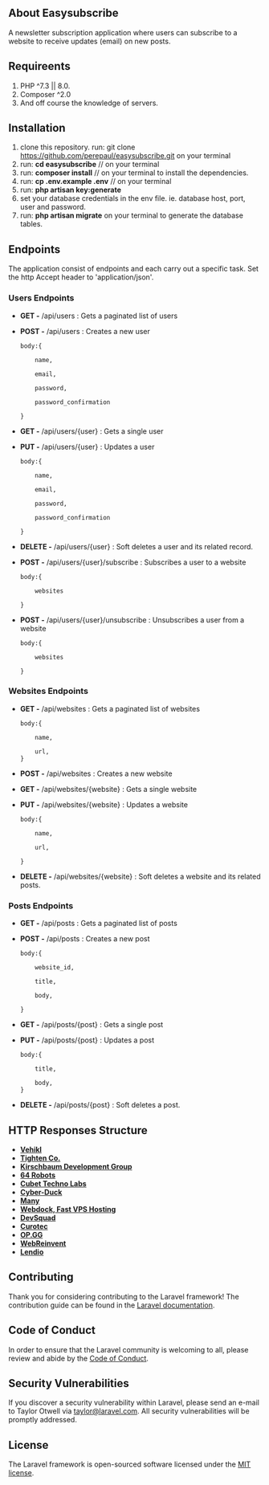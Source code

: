 ## About Easysubscribe

A newsletter subscription application where users can subscribe to a website to receive updates (email) on new posts.


## Requireents

1. PHP ^7.3 || 8.0.
2. Composer ^2.0
3. And off course the knowledge of servers.

## Installation

1. clone this repository. run: git clone https://github.com/perepaul/easysubscribe.git on your terminal
2. run: **cd easysubscribe** // on your terminal
3. run: **composer install** // on your terminal to install the dependencies.
4. run: **cp .env.example .env** // on your terminal
5. run: **php artisan key:generate**
6. set your database credentials in the env file. ie. database host, port, user and password.
7. run: **php artisan migrate** on your terminal to generate the database tables.

## Endpoints

The application consist of endpoints and each carry out a specific task. Set the http Accept header to 'application/json'.

### Users Endpoints

- **GET -** /api/users : Gets a paginated list of users
- **POST -** /api/users : Creates a new user 

    ```
    body:{ 

        name,  

        email, 

        password, 

        password_confirmation 

    }
    ```

- **GET -** /api/users/{user} : Gets a single user
- **PUT -** /api/users/{user} : Updates a user 

    ```
    body:{ 

        name,  

        email,  

        password,  

        password_confirmation 

    }
    ```

- **DELETE -** /api/users/{user} : Soft deletes a user and its related record.
- **POST -** /api/users/{user}/subscribe : Subscribes a user to a website

    ```
    body:{ 

        websites 

    }
    ```

- **POST -** /api/users/{user}/unsubscribe : Unsubscribes a user from a website 

    ```
    body:{ 

        websites 

    }
    ```

### Websites Endpoints

- **GET -** /api/websites : Gets a paginated list of websites

    ```
    body:{ 

        name,  

        url,
    }
    ```

- **POST -** /api/websites : Creates a new website
- **GET -** /api/websites/{website} : Gets a single website
- **PUT -** /api/websites/{website} : Updates a website

    ```
    body:{ 

        name,  

        url, 

    }
    ```

- **DELETE -** /api/websites/{website} : Soft deletes a website and its related posts.

### Posts Endpoints

- **GET -** /api/posts : Gets a paginated list of posts
- **POST -** /api/posts : Creates a new post

    ```
    body:{ 

        website_id, 

        title, 

        body, 

    }
    ```

- **GET -** /api/posts/{post} : Gets a single post
- **PUT -** /api/posts/{post} : Updates a post

    ```
    body:{ 

        title, 

        body, 
    }
    ```

- **DELETE -** /api/posts/{post} : Soft deletes a post.


## HTTP Responses Structure

- **[Vehikl](https://vehikl.com/)**
- **[Tighten Co.](https://tighten.co)**
- **[Kirschbaum Development Group](https://kirschbaumdevelopment.com)**
- **[64 Robots](https://64robots.com)**
- **[Cubet Techno Labs](https://cubettech.com)**
- **[Cyber-Duck](https://cyber-duck.co.uk)**
- **[Many](https://www.many.co.uk)**
- **[Webdock, Fast VPS Hosting](https://www.webdock.io/en)**
- **[DevSquad](https://devsquad.com)**
- **[Curotec](https://www.curotec.com/services/technologies/laravel/)**
- **[OP.GG](https://op.gg)**
- **[WebReinvent](https://webreinvent.com/?utm_source=laravel&utm_medium=github&utm_campaign=patreon-sponsors)**
- **[Lendio](https://lendio.com)**

## Contributing

Thank you for considering contributing to the Laravel framework! The contribution guide can be found in the [Laravel documentation](https://laravel.com/docs/contributions).

## Code of Conduct

In order to ensure that the Laravel community is welcoming to all, please review and abide by the [Code of Conduct](https://laravel.com/docs/contributions#code-of-conduct).

## Security Vulnerabilities

If you discover a security vulnerability within Laravel, please send an e-mail to Taylor Otwell via [taylor@laravel.com](mailto:taylor@laravel.com). All security vulnerabilities will be promptly addressed.

## License

The Laravel framework is open-sourced software licensed under the [MIT license](https://opensource.org/licenses/MIT).
